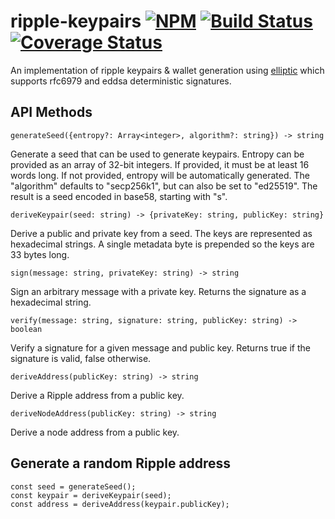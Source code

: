 # ripple-keypairs [![NPM](https://img.shields.io/npm/v/ripple-keypairs.svg)](https://npmjs.org/package/ripple-keypairs) [![Build Status](https://img.shields.io/travis/ripple/ripple-keypairs/master.svg)](https://travis-ci.org/ripple/ripple-keypairs) [![Coverage Status](https://coveralls.io/repos/ripple/ripple-keypairs/badge.svg?branch=master&service=github)](https://coveralls.io/github/ripple/ripple-keypairs?branch=master)

An implementation of ripple keypairs & wallet generation using
[elliptic](https://github.com/indutny/elliptic) which supports rfc6979 and
eddsa deterministic signatures.

## API Methods

```
generateSeed({entropy?: Array<integer>, algorithm?: string}) -> string
```
Generate a seed that can be used to generate keypairs. Entropy can be provided as an array of 32-bit integers. If provided, it must be at least 16 words long. If not provided, entropy will be automatically generated. The "algorithm" defaults to "secp256k1", but can also be set to "ed25519". The result is a seed encoded in base58, starting with "s".

```
deriveKeypair(seed: string) -> {privateKey: string, publicKey: string}
```
Derive a public and private key from a seed. The keys are represented as hexadecimal strings. A single metadata byte is prepended so the keys are 33 bytes long.

```
sign(message: string, privateKey: string) -> string
```
Sign an arbitrary message with a private key. Returns the signature as a hexadecimal string.

```
verify(message: string, signature: string, publicKey: string) -> boolean
```
Verify a signature for a given message and public key. Returns true if the signature is valid, false otherwise.

```
deriveAddress(publicKey: string) -> string
```
Derive a Ripple address from a public key.

```
deriveNodeAddress(publicKey: string) -> string
```
Derive a node address from a public key.


## Generate a random Ripple address

```
const seed = generateSeed();
const keypair = deriveKeypair(seed);
const address = deriveAddress(keypair.publicKey);
```
